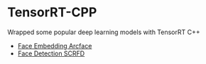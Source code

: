 # TensorRT-CPP
Wrapped some popular deep learning models with TensorRT C++
- [Face Embedding Arcface](Arcface)
- [Face Detection SCRFD](SCRFD)
